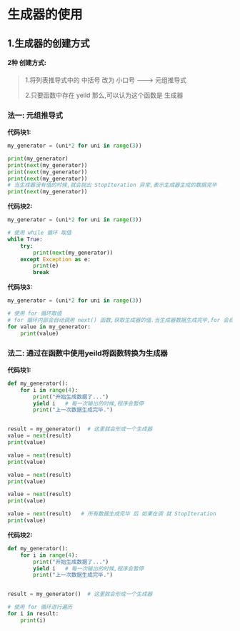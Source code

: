 # 生成器的使用

## 1.生成器的创建方式
#### 2种 创建方式:
> 1.将列表推导式中的 中括号 改为 小口号  ---> 元组推导式
> 
> 2.只要函数中存在 yeild 那么,可以认为这个函数是 生成器

### 法一: 元组推导式
**代码块1:**
```python
my_generator = (uni*2 for uni in range(3))

print(my_generator)
print(next(my_generator))
print(next(my_generator))
print(next(my_generator))
# 当生成器没有值的时候,就会抛出 StopIteration 异常,表示生成器生成的数据完毕
print(next(my_generator))
```
**代码块2:**
```python
my_generator = (uni*2 for uni in range(3))

# 使用 while 循环 取值
while True:
    try:
        print(next(my_generator))
    except Exception as e:
        print(e)
        break
```
**代码块3:**
```python
my_generator = (uni*2 for uni in range(3))

# 使用 for 循环取值
# for 循环内部会自动调用 next() 函数,获取生成器的值.当生成器数据生成完毕,for 会自动 捕获异常 结束循环
for value in my_generator:
    print(value)
```

### 法二: 通过在函数中使用yeild将函数转换为生成器
**代码块1:**
```python
def my_generator():
    for i in range(4):
        print("开始生成数据了...")
        yield i   # 每一次输出的时候,程序会暂停
        print("上一次数据生成完毕.")


result = my_generator()  # 这里就会形成一个生成器
value = next(result)
print(value)

value = next(result)
print(value)

value = next(result)
print(value)

value = next(result)
print(value)

value = next(result)   # 所有数据生成完毕 后 如果在调 就 StopIteration
print(value)
```

**代码块2:**
```python
def my_generator():
    for i in range(4):
        print("开始生成数据了...")
        yield i   # 每一次输出的时候,程序会暂停
        print("上一次数据生成完毕.")


result = my_generator()  # 这里就会形成一个生成器

# 使用 for 循环进行遍历
for i in result:
    print(i)
```

